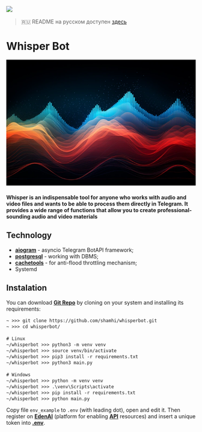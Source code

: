 [<img src="https://img.shields.io/badge/Telegram-%40WhisperBot-blue">](https://t.me/shuser_whisper_bot)

> 🇷🇺 README на русском доступен [здесь](README.ru.md)

# Whisper Bot

![speech_vibration](repo_images/speech_vibration.png)

#### Whisper is an indispensable tool for anyone who works with audio and video files and wants to be able to process them directly in Telegram. It provides a wide range of functions that allow you to create professional-sounding audio and video materials

## Technology
* [**aiogram**](https://github.com/aiogram/aiogram) - asyncio Telegram BotAPI framework;
* [**postgresql**](https://github.com/postgres/postgres) - working with DBMS;
* [**cachetools**](https://cachetools.readthedocs.io/en/stable) - for anti-flood throttling mechanism;
* Systemd

## Instalation
You can download [**Git Repo**](https://github.com/shamhi/whisper) by cloning on your system and installing its requirements:
```
~ >>> git clone https://github.com/shamhi/whisperbot.git
~ >>> cd whisperbot/

# Linux
~/whisperbot >>> python3 -m venv venv
~/whisperbot >>> source venv/bin/activate
~/whisperbot >>> pip3 install -r requirements.txt
~/whisperbot >>> python3 main.py

# Windows
~/whisperbot >>> python -m venv venv
~/whisperbot >>> .\venv\Scripts\activate
~/whisperbot >>> pip install -r requirements.txt
~/whisperbot >>> python main.py
```

Copy file `env_example` to `.env` (with leading dot), open and edit it.
Then register on [**EdenAI**](https://edenai.co) (platform for enabling [**API**](https://ru.wikipedia.org/wiki/API) resources) and insert a unique token into [**.env**](https://github.com/shamhi/whisperbot/blob/main/env_example).

